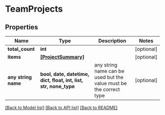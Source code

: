 # TeamProjects


## Properties
Name | Type | Description | Notes
------------ | ------------- | ------------- | -------------
**total_count** | **int** |  | [optional] 
**items** | [**[ProjectSummary]**](ProjectSummary.md) |  | [optional] 
**any string name** | **bool, date, datetime, dict, float, int, list, str, none_type** | any string name can be used but the value must be the correct type | [optional]

[[Back to Model list]](../README.md#documentation-for-models) [[Back to API list]](../README.md#documentation-for-api-endpoints) [[Back to README]](../README.md)



